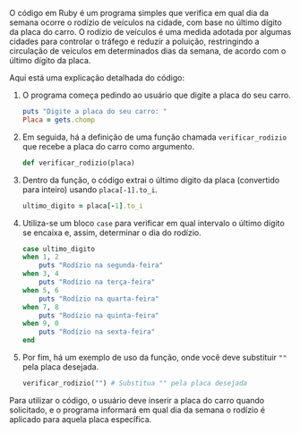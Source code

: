 O código em Ruby é um programa simples que verifica em qual dia da semana ocorre o rodízio de veículos na cidade, com base no último dígito da placa do carro. O rodízio de veículos é uma medida adotada por algumas cidades para controlar o tráfego e reduzir a poluição, restringindo a circulação de veículos em determinados dias da semana, de acordo com o último dígito da placa.

Aqui está uma explicação detalhada do código:

1. O programa começa pedindo ao usuário que digite a placa do seu carro.
   ```ruby
   puts "Digite a placa do seu carro: "
   Placa = gets.chomp
   ```

2. Em seguida, há a definição de uma função chamada `verificar_rodizio` que recebe a placa do carro como argumento.
   ```ruby
   def verificar_rodizio(placa)
   ```

3. Dentro da função, o código extrai o último dígito da placa (convertido para inteiro) usando `placa[-1].to_i`.
   ```ruby
   ultimo_digito = placa[-1].to_i
   ```

4. Utiliza-se um bloco `case` para verificar em qual intervalo o último dígito se encaixa e, assim, determinar o dia do rodízio.
   ```ruby
   case ultimo_digito
   when 1, 2
       puts "Rodízio na segunda-feira"
   when 3, 4
       puts "Rodízio na terça-feira"
   when 5, 6
       puts "Rodízio na quarta-feira"
   when 7, 8
       puts "Rodízio na quinta-feira"
   when 9, 0
       puts "Rodízio na sexta-feira"
   end
   ```

5. Por fim, há um exemplo de uso da função, onde você deve substituir `""` pela placa desejada.
   ```ruby
   verificar_rodizio("") # Substitua "" pela placa desejada
   ```

Para utilizar o código, o usuário deve inserir a placa do carro quando solicitado, e o programa informará em qual dia da semana o rodízio é aplicado para aquela placa específica.
